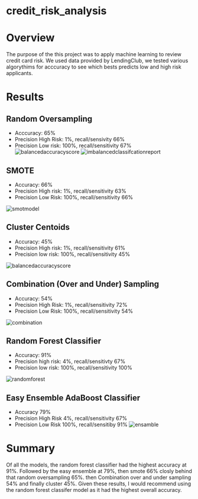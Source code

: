 # credit_risk_analysis

# Overview 

The purpose of the this project was to apply machine learning to review credit card risk. We used data provided by LendingClub, we tested various algorythims for acccuracy to see which bests predicts low and high risk applicants.

# Results

## Random Oversampling
- Acccuracy: 65% 
- Precision High Risk: 1%, recall/sensivity 66%
- Precision Low risk: 100%, recall/sensitivity 67%
![balancedaccuracyscore](https://user-images.githubusercontent.com/88061345/144730062-b1c6ed37-36b4-43f0-9acb-3f0ee88e0867.PNG)
![imbalancedclassifcationreport](https://user-images.githubusercontent.com/88061345/144730132-02a867fa-1e96-4949-a3a2-2e03b01fd3e8.PNG)

## SMOTE 
- Accuracy: 66% 
- Precision High risk: 1%, recall/sensitivity 63%
- Precision Low Risk: 100%, recall/sensitivity 66%

![smotmodel](https://user-images.githubusercontent.com/88061345/144730281-cc814b9c-e30e-4b1e-a5ae-df2638762303.PNG)

## Cluster Centoids
- Accuracy: 45%
- Precision High risk: 1%, recall/sensitivity 61%
- Precision low risk: 100%, recall/sensitivity 45%

![balancedaccuracyscore](https://user-images.githubusercontent.com/88061345/144730062-b1c6ed37-36b4-43f0-9acb-3f0ee88e0867.PNG)

## Combination (Over and Under) Sampling
- Accuracy: 54%
- Precision High Risk: 1%, recall/sensitivity 72%
- Precision Low Risk: 100%, recall/sensitivity 54%

![combination](https://user-images.githubusercontent.com/88061345/144730767-38a85b32-e68b-48d8-9271-ca506fcfd279.PNG)


## Random Forest Classifier
- Accuracy: 91%
- Precision high risk: 4%, recall/sensitivty 67%
- Precision low risk: 100%, recall/sensitivity 100%

![randomforest](https://user-images.githubusercontent.com/88061345/144730801-e5de3745-1087-45c1-98f7-81c3a1020f8c.PNG)


## Easy Ensemble AdaBoost Classifier
- Accuracy 79%
- Precision High Risk 4%, recall/sensitivity 67%
- Precision Low Risk 100%, recall/sensitiby 91%
![ensamble](https://user-images.githubusercontent.com/88061345/144731434-8bd15e4a-1dc8-45cf-98d5-0bd0f08f2057.PNG)

# Summary

Of all the models, the random forest classifier had the highest accuracy at 91%. Followed by the easy ensemble at 79%, then smote 66% closly behind that random oversampling 65%. then  Combination over and under sampling 54% and finally cluster 45%. Given these results, I would recommend using the random forest classifer model as it had the highest overall accuracy.










